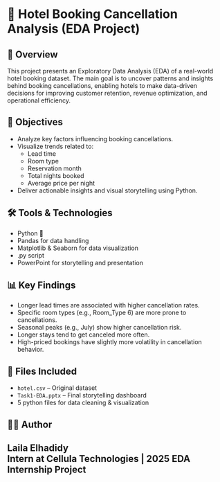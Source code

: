 # 🏨 Hotel Booking Cancellation Analysis (EDA Project)

## 📌 Overview
This project presents an Exploratory Data Analysis (EDA) of a real-world hotel booking dataset. The main goal is to uncover patterns and insights behind booking cancellations, enabling hotels to make data-driven decisions for improving customer retention, revenue optimization, and operational efficiency.

## 🎯 Objectives
- Analyze key factors influencing booking cancellations.
- Visualize trends related to:
  - Lead time
  - Room type
  - Reservation month
  - Total nights booked
  - Average price per night
- Deliver actionable insights and visual storytelling using Python.

## 🛠️ Tools & Technologies
- Python 🐍
- Pandas for data handling
- Matplotlib & Seaborn for data visualization
- .py script
- PowerPoint for storytelling and presentation

## 📊 Key Findings
- Longer lead times are associated with higher cancellation rates.
- Specific room types (e.g., Room_Type 6) are more prone to cancellations.
- Seasonal peaks (e.g., July) show higher cancellation risk.
- Longer stays tend to get canceled more often.
- High-priced bookings have slightly more volatility in cancellation behavior.

## 📁 Files Included
- `hotel.csv` – Original dataset
- `Task1-EDA.pptx` – Final storytelling dashboard
- 5 python files for data cleaning & visualization

## 👩‍💻 Author
**Laila Elhadidy**  
Intern at Cellula Technologies | 2025 EDA Internship Project  
---


